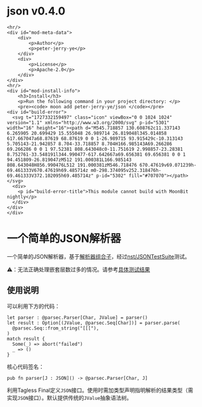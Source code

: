 
<div id="mod-info">
    <h1 id="mod-title"> json <span id="mod-version">v0.4.0</span></h1>
    
    <hr/>
    <div id="mod-meta-data">
        <div>
            <p>Author</p>
            <p>peter-jerry-ye</p>
        </div>
        <div>
            <p>License</p>
            <p>Apache-2.0</p>
        </div>
    </div>
    <hr/>
    <div id="mod-install-info">
        <h3>Install</h3>
        <p>Run the following command in your project directory: </p>
        <pre><code> moon add peter-jerry-ye/json </code></pre>
    <div id="build-error"> 
      <svg t="1727332159497" class="icon" viewBox="0 0 1024 1024" version="1.1" xmlns="http://www.w3.org/2000/svg" p-id="5301" width="16" height="16"><path d="M545.718857 130.608762c11.337143 6.265905 20.699429 15.555048 26.989714 26.819048l345.014858 617.667047a68.87619 68.87619 0 0 1-26.989715 93.915429c-10.313143 5.705143-21.942857 8.704-33.718857 8.704H166.985143A69.266286 69.266286 0 0 1 97.52381 808.643048c0-11.751619 2.998857-23.28381 8.752761-33.548191l344.990477-617.642667a69.656381 69.656381 0 0 1 94.451809-26.819047zM512 191.000381L166.985143 808.643048H856.990476L512 191.000381zM546.718476 670.47619v69.071239h-69.461333V670.47619h69.485714z m0-298.374095v252.318476h-69.461333V372.102095h69.485714z" p-id="5302" fill="#707070"></path></svg>
      <div>
        <p id="build-error-title">This module cannot build with MoonBit nightly</p>
      </div>
    </div>
    </div>
</div>



# 一个简单的JSON解析器

一个简单的JSON解析器，基于[解析器组合子](https://mooncakes.io/docs/#/peter-jerry-ye/parser-combinator/)，经过[nst/JSONTestSuite](https://github.com/nst/JSONTestSuite)测试。

⚠️：无法正确处理嵌套层数过多的情况。请参考[具体测试结果](https://github.com/peter-jerry-ye/JSONTestSuite/blob/2f0a2c5555a750ccaaaba5885267e02a074e933b/results/logs.txt)

## 使用说明

可以利用下方的代码：
```moonbit
let parser : @parsec.Parser[Char, JValue] = parser()
let result : Option[(JValue, @parsec.Seq[Char])] = parser.parse(
  @parsec.Seq::from_string("[[["),
)
match result {
  Some(_) => abort("failed")
  _ => ()
}
```

核心代码签名：
```moonbit
pub fn parser[J : JSON]() -> @parsec.Parser[Char, J]
```

利用Tagless Final定义`JSON`接口。使用时需加类型声明指明解析的结果类型（需实现`JSON`接口）。默认提供传统的`JValue`抽象语法树。